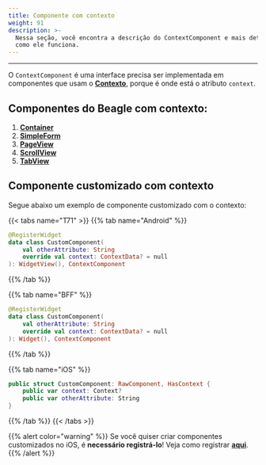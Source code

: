 ```yaml
---
title: Componente com contexto
weight: 91
description: >-
  Nessa seção, você encontra a descrição do ContextComponent e mais detalhes de
  como ele funciona.
---
```


---

O `ContextComponent` é uma interface precisa ser implementada em componentes que usam o [**Contexto**](../../../../../../../../../api/contexto/#o-que-e), porque é onde está o atributo `context`.

## Componentes do Beagle com contexto:

1. [**Container**](../../../../../../../../api/componentes/layout/container)
2. [**SimpleForm**](../../../../../../../api/componentes/formularios/simple-form)
3. [**PageView**](../../../../../../api/componentes/layout/pageview)
4. [**ScrollView**](../../../../../api/componentes/layout/scrollview)
5. [**TabView**](../../../../api/componentes/ui/tabview)

## Componente customizado com contexto

Segue abaixo um exemplo de componente customizado com o contexto:

{{< tabs name="T71" >}}
{{% tab name="Android" %}}
```kotlin
@RegisterWidget
data class CustomComponent(
    val otherAttribute: String
    override val context: ContextData? = null
): WidgetView(), ContextComponent
```
{{% /tab %}}

{{% tab name="BFF" %}}
```kotlin
@RegisterWidget
data class CustomComponent(
    val otherAttribute: String
    override val context: ContextData? = null
): Widget(), ContextComponent
```
{{% /tab %}}

{{% tab name="iOS" %}}
```swift
public struct CustomComponent: RawComponent, HasContext {
    public var context: Context?
    public var otherAttribute: String
}
```
{{% /tab %}}
{{< /tabs >}}

{{% alert color="warning" %}}
Se você quiser criar componentes customizados no iOS, é **necessário registrá-lo**! Veja como registrar [**aqui**](../../customizacao/beagle-para-ios/widgets-customizados#passo-2-registrar-o-widget).
{{% /alert %}}
